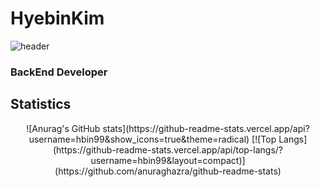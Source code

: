 # HyebinKim
![header](https://capsule-render.vercel.app/api?type=wave&color=gradient&height=300&section=header&text=Welcome%20to%20HyebinKim's%20GitHub%20👋&fontSize=40)

### BackEnd Developer
## Statistics
  <div align=center>
![Anurag's GitHub stats](https://github-readme-stats.vercel.app/api?username=hbin99&show_icons=true&theme=radical)
 [![Top Langs](https://github-readme-stats.vercel.app/api/top-langs/?username=hbin99&layout=compact)](https://github.com/anuraghazra/github-readme-stats)
 </div>
